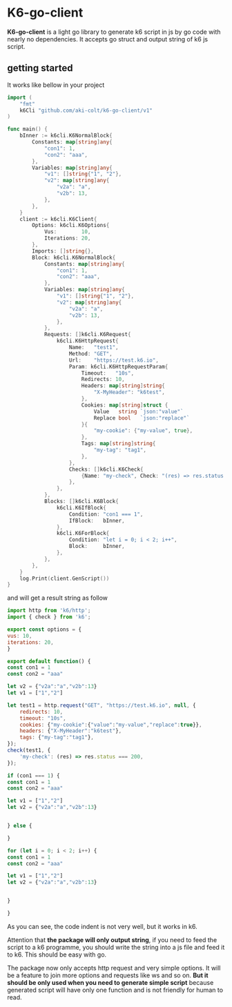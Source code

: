 # K6-go-client

**K6-go-client** is a light go library to generate k6 script in js by go code with nearly no dependencies. It accepts go struct and output string of k6 js script.

## getting started
It works like bellow in your project
```go
import (
	"fmt"
	k6Cli "github.com/aki-colt/k6-go-client/v1"
)

func main() {
    bInner := k6cli.K6NormalBlock{
		Constants: map[string]any{
			"con1": 1,
			"con2": "aaa",
		},
		Variables: map[string]any{
			"v1": []string{"1", "2"},
			"v2": map[string]any{
				"v2a": "a",
				"v2b": 13,
			},
		},
	}
	client := k6cli.K6Client{
		Options: k6cli.K6Options{
			Vus:        10,
			Iterations: 20,
		},
		Imports: []string{},
		Block: k6cli.K6NormalBlock{
			Constants: map[string]any{
				"con1": 1,
				"con2": "aaa",
			},
			Variables: map[string]any{
				"v1": []string{"1", "2"},
				"v2": map[string]any{
					"v2a": "a",
					"v2b": 13,
				},
			},
			Requests: []k6cli.K6Request{
				k6cli.K6HttpRequest{
					Name:   "test1",
					Method: "GET",
					Url:    "https://test.k6.io",
					Param: k6cli.K6HttpRequestParam{
						Timeout:   "10s",
						Redirects: 10,
						Headers: map[string]string{
							"X-MyHeader": "k6test",
						},
						Cookies: map[string]struct {
							Value   string `json:"value"`
							Replace bool   `json:"replace"`
						}{
							"my-cookie": {"my-value", true},
						},
						Tags: map[string]string{
							"my-tag": "tag1",
						},
					},
					Checks: []k6cli.K6Check{
						{Name: "my-check", Check: "(res) => res.status === 200"},
					},
				},
			},
			Blocks: []k6cli.K6Block{
				k6cli.K6IfBlock{
					Condition: "con1 === 1",
					IfBlock:   bInner,
				},
				k6cli.K6ForBlock{
					Condition: "let i = 0; i < 2; i++",
					Block:     bInner,
				},
			},
		},
	}
	log.Print(client.GenScript())
}
```
and will get a result string as follow
```js
import http from 'k6/http';
import { check } from 'k6';

export const options = {
vus: 10,
iterations: 20,
}

export default function() {
const con1 = 1
const con2 = "aaa"

let v2 = {"v2a":"a","v2b":13}
let v1 = ["1","2"]

let test1 = http.request("GET", "https://test.k6.io", null, {
	redirects: 10,
	timeout: "10s",
	cookies: {"my-cookie":{"value":"my-value","replace":true}},
	headers: {"X-MyHeader":"k6test"},
	tags: {"my-tag":"tag1"},
});
check(test1, {
	'my-check': (res) => res.status === 200,
});

if (con1 === 1) {
const con1 = 1
const con2 = "aaa"

let v1 = ["1","2"]
let v2 = {"v2a":"a","v2b":13}


} else {

}

for (let i = 0; i < 2; i++) {
const con1 = 1
const con2 = "aaa"

let v1 = ["1","2"]
let v2 = {"v2a":"a","v2b":13}


}

}
```

As you can see, the code indent is not very well, but it works in k6. 

Attention that **the package will only output string**, if you need to feed the script to a k6 programme, you should write the string into a js file and feed it to k6. This should be easy with go.

The package now only accepts http request and very simple options. It will be a feature to join more options and requests like ws and so on. **But it should be only used when you need to generate simple script** because generated script will have only one function and is not friendly for human to read.